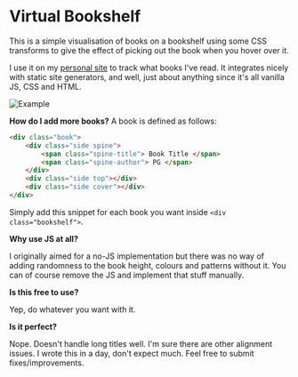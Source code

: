 # Virtual Bookshelf
This is a simple visualisation of books on a bookshelf using some CSS transforms to give the effect of picking out the book when you hover over it.

I use it on my [personal site](https://petargyurov.com) to track what books I've read. It integrates nicely with static site generators, and well, just about anything since it's all vanilla JS, CSS and HTML.

![Example](https://i.imgur.com/6u0CySS.png)

**How do I add more books?**
A book is defined as follows:
```html
<div class="book">
    <div class="side spine">
        <span class="spine-title"> Book Title </span>
        <span class="spine-author"> PG </span>
    </div>
    <div class="side top"></div>
    <div class="side cover"></div>
</div>
```

Simply add this snippet for each book you want inside `<div class="bookshelf">`.

**Why use JS at all?**

I originally aimed for a no-JS implementation but there was no way of adding randomness to the book height, colours and patterns without it. You can of course remove the JS and implement that stuff manually.

**Is this free to use?**

Yep, do whatever you want with it.

**Is it perfect?**

Nope. Doesn't handle long titles well. I'm sure there are other alignment issues. I wrote this in a day, don't expect much. Feel free to submit fixes/improvements.
